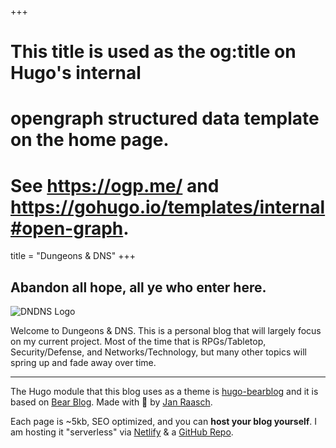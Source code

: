 +++
# This title is used as the og:title on Hugo's internal
# opengraph structured data template on the home page.
# See https://ogp.me/ and https://gohugo.io/templates/internal#open-graph.
title = "Dungeons & DNS"
+++

## Abandon all hope, all ye who enter here.

![DNDNS Logo](/images/dndns-f.png "Dungeons & DNS Logo")

Welcome to Dungeons & DNS. This is a personal blog that will largely focus on my current project. Most of the time that is RPGs/Tabletop, Security/Defense, and Networks/Technology, but many other topics will spring up and fade away over time.

---

The Hugo module that this blog uses as a theme is [hugo-bearblog](https://github.com/janraasch/hugo-bearblog) and it is based on [Bear Blog](https://bearblog.dev/). Made with 💟 by [Jan Raasch](https://www.janraasch.com).

Each page is ~5kb, SEO optimized, and you can **host your blog yourself**. I am hosting it "serverless" via [Netlify](https://www.netlify.com/) & a [GitHub Repo](https://github.com/nap01/blog).
